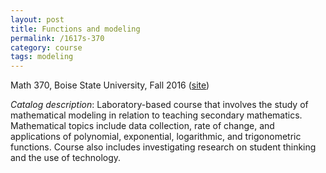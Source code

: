 ```yaml
---
layout: post
title: Functions and modeling
permalink: /1617s-370
category: course
tags: modeling
---
```

Math 370, Boise State University, Fall 2016 ([site](https://sites.google.com/a/boisestate.edu/math-370/))<!--more-->

*Catalog description*: Laboratory-based course that involves the study of mathematical modeling in relation to teaching secondary mathematics. Mathematical topics include data collection, rate of change, and applications of polynomial, exponential, logarithmic, and trigonometric functions. Course also includes investigating research on student thinking and the use of technology.
